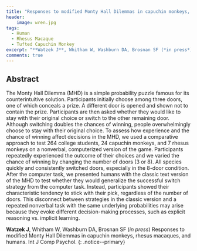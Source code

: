 ```yaml
---
title: "Responses to modified Monty Hall Dilemmas in capuchin monkeys, rhesus macaques, and humans"
header:
    image: wren.jpg
tags:
  - Human
  - Rhesus Macaque
  - Tufted Capuchin Monkey
excerpt: "**Watzek J**, Whitham W, Washburn DA, Brosnan SF (*in press*) Int J Comp Psychol"
comments: true
---
```


## Abstract

The Monty Hall Dilemma (MHD) is a simple probability puzzle famous for its counterintuitive solution. Participants initially choose among three doors, one of which conceals a prize. A different door is opened and shown not to contain the prize. Participants are then asked whether they would like to stay with their original choice or switch to the other remaining door. Although switching doubles the chances of winning, people overwhelmingly choose to stay with their original choice. To assess how experience and the chance of winning affect decisions in the MHD, we used a comparative approach to test 264 college students, 24 capuchin monkeys, and 7 rhesus monkeys on a nonverbal, computerized version of the game. Participants repeatedly experienced the outcome of their choices and we varied the chance of winning by changing the number of doors (3 or 8). All species quickly and consistently switched doors, especially in the 8-door condition. After the computer task, we presented humans with the classic text version of the MHD to test whether they would generalize the successful switch strategy from the computer task. Instead, participants showed their characteristic tendency to stick with their pick, regardless of the number of doors. This disconnect between strategies in the classic version and a repeated nonverbal task with the same underlying probabilities may arise because they evoke different decision-making processes, such as explicit reasoning vs. implicit learning.

**Watzek J**, Whitham W, Washburn DA, Brosnan SF (*in press*) Responses to modified Monty Hall Dilemmas in capuchin monkeys, rhesus macaques, and humans. Int J Comp Psychol.
{: .notice--primary}
